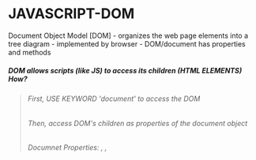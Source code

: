 # JAVASCRIPT-DOM

Document Object Model [DOM] - organizes the web page elements into a tree diagram
                            - implemented by browser
                            - DOM/document has properties and methods
                            
##### DOM allows scripts (like JS) to access its children (HTML ELEMENTS) How?<br>
>###### First, USE KEYWORD 'document' to access the DOM
>###### Then, access DOM's children as properties of the document object
>###### Documnet Properties: <body>, <head>, <title>, <images>, <fonts>, etc...

      Eg. Access <body> element AS A PROPERTY of document --> document.propertyToAccess --> document.body <br>
      
            document.body.innerHTML = 'The cat loves the dog.';
              -assigns text to the contents of the <body> element
<br>

![image](https://github.com/nafizjiwa/JAVASCRIPT-DOM/assets/56348190/81e4a279-6378-48f8-a26b-be8cb06f0cb1)
<BR>
#### To Tweek an Element

- To get access to elements --> document.elementName
- To get access to element properties --> document.elementName.propertyName
  
      Eg. document.body.innerHTML = "<h1>Nice Try<h1>" //Modify body element to display an <h1> heading

## Select and then Modify an Element
- TO MODIFY A SPECIFIC ELEMENT use METHODS - They target and select elements by ID, class, tagName etc...
- CSS selectors give access and target the DOM element 

             .method('css selector')        

>>##### To change an element we must
>>>>#####                              1st access the document or dom --> using document.
>>>>#####                              2nd find the element --> using an element selector
>>>>#####                              3rd Access the elements property --> .style, .innerHTML
<br>

| METHOD and WHAT THEY SELECT |CSS SELECTOR | OUTCOME|
|:---- |:----:| -----:|
|.getElementById('IDName')| ID | Selects an element by its ID|
|.querySelector('elementName')| any ELEMENT/SELECTOR |Returns first matching element or null if not there. eg. 'p'|
|.getElementsClassName('className')| CLASS | Returns as an array an html collection of elements matching this classs |
|.getElementsByTagName('tagName')|TAGNAME|Select and return all elements as an html collection matching the tagName eg. 'h4'|
|.removeChild( )|any ELEMENT/SELECTOR |removes element|
|.createElement( )|any ELEMENT/SELECTOR|adds an element|
|.hidden( )| any ELEMENT/SELECTOR|allows an element to be hidden|

The method .querySelector('css selector as string') returns the 1st element matching the selector

     document.querySelector('p') ----> returns the first paragraph

JavaScript has methods that select elements based on class, id, or tag name.

    `.getElementById() --> Access element by id`
    Eg document.getElementById('bio').innerHTML = 'The description';<br>

In this example, we’ve selected the element with an ID of 'bio' and set its .innerHTML to the text 'The description'.
      .getElementsByClassName() ---> retruns an array of elements
      .getElementsByTagName() ---> retruns an array of elements
      Then use bracket notation to access individual elements of those arrays
      // Set first element of .student class as 'Not yet registered'
      document.getElementsByClassName('student')[0].innerHTML = 'Not yet registered';

      // Set second <li> tag as 'Cedric Diggory'
        document.getElementsByTagName('li')[1].innerHTML = 'Cedric Diggory`;

## Style an Element
- modify an element by changing its CSS style --> .style property<br>
##### SYNTAX
`element.style.CSSProperty`<br>

      let blueElement = document.querySelector('.blue');
      blueElement.style.backgroundColor = 'blue';
      -----SHORT FORM------
      document.querySelector('.blue').style.backgroundColor = 'blue';
      document.querySelector('.blue').style.fontFamily = 'Roboto';
          //Select the 1st element with a class of blue and 
                  //assigns blue as the background-color

      document.body.style.backgroundColor=('pink');
      // style the background color of the body element to pink
      document.querySelector('.heading').style.fontFamily = ('Roboto');
      // Change the font family of element with a heading class to Roboto

## Traversing the DOM
|ELEMENT PROPERTIES| Action |
|-------| ----- |
|.parentNode| return the parent of the specified element|
|document.parentNode | = null as document is the root node|
|.children | returns an array of the specified element’s children|
|document.child | = null if no children |
|document.body.children[0]|looks for the first child of the document body|

const first = document.body.children[0];    
    //get the first child of the document body
first.parentNode.style.backgroundColor = 'beige';    
    //access the parent element of variable first and modify its background color

## Create and Insert Elements 
DOM allows an element to be modified and created <br>
    .createElement('tagName') method creates a new element based on tag string <br>
let paragraph = document.createElement('p') ===> creates empty p element assign it a variable<br>
Now assign values to its properties<br>

      paragraph.id = 'info';         
        //use id property to assign an ID
      paragraph.innerHTML = 'The text inside the paragraph'; 
        //Use innerHTML property to add content to p

To create an element we must assign it to be the child of an element that exists already ==> append

      --> use .appendChild() method to append as the last child of a parent
    document.body.appendChild(paragraph) 
          ---> append element stored in paragaph to document body as last child

      const newAttraction = document.createElement('li');
          //create a li element save to newAttraction
      newAttraction.id='vespa'; //assign wlement an id
      newAttraction.innerHTML = 'Rent a Vespa';  //assign element a text 
      document.getElementById('italy-attractions').appendChild(newAttraction);
         //append newAttraction element to a list with ID italy-attractions
         
## Remove an Element 

      let paragraph = document.querySelector('p');
        //querySelector method return first paragraph
        
      document.body.removeChild(paragraph);
        //paragraph is then passed in and first paragraph from document body is removed

      document.getElementById('sign').hidden = true;
        //found the element with ID of 'sign' and hide it

      const elementToRemove = document.getElementById('vespa');
        //save the element with id = vespa
        
      document.getElementById('italy-attractions').removeChild(elementToRemove);
            //Find the parent element with id 'italy-attractions' and 
                //remove the child with id=vespa


## Add Click Interactivity

- Make an element interacrive by assigning a function to an event (ex. clicks)
- How is an element modified
- The <button> element detects  a click event it changes the background color

   let element = document.querySelector('button');

    element.onclick = function() { 
      element.style.backgroundColor = 'blue' 
      };
  
- Assign the .onclick property to a function name

        let element = document.querySelector('button');
        
        function turnBlue() {
           element.style.backgroundColor = 'blue';
        }
        
        element.onclick = turnBlue;
-  
